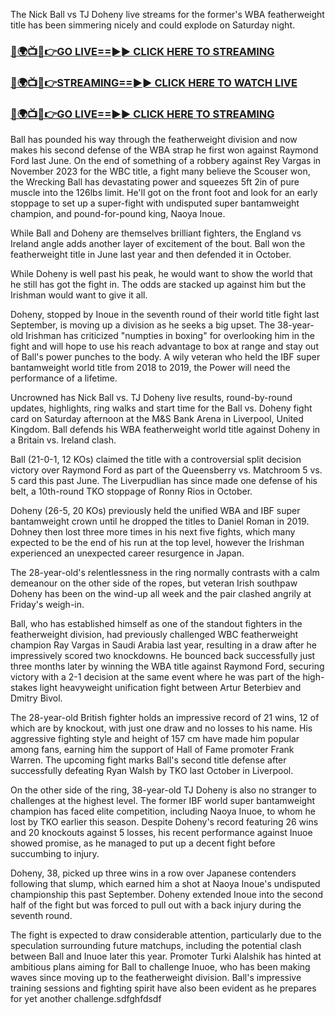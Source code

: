 The Nick Ball vs TJ Doheny live streams for the former's WBA featherweight title has been simmering nicely and could explode on Saturday night.

<h3><a href="https://boxinglivestreamtvnow.blogspot.com/2025/03/blog-post_15.html">🔴🌍📺📱👉GO LIVE==►► CLICK HERE TO STREAMING</a></h3>

<h3><a href="https://boxinglivestreamtvnow.blogspot.com/2025/03/blog-post_15.html">🔴🌍📺📱👉STREAMING==►► CLICK HERE TO WATCH LIVE</a></h3>

<h3><a href="https://boxinglivestreamtvnow.blogspot.com/2025/03/blog-post_15.html">🔴🌍📺📱👉GO LIVE==►► CLICK HERE TO STREAMING</a></h3>

Ball has pounded his way through the featherweight division and now makes his second defense of the WBA strap he first won against Raymond Ford last June. On the end of something of a robbery against Rey Vargas in November 2023 for the WBC title, a fight many believe the Scouser won, the Wrecking Ball has devastating power and squeezes 5ft 2in of pure muscle into the 126lbs limit. He'll got on the front foot and look for an early stoppage to set up a super-fight with undisputed super bantamweight champion, and pound-for-pound king, Naoya Inoue.

While Ball and Doheny are themselves brilliant fighters, the England vs Ireland angle adds another layer of excitement of the bout. Ball won the featherweight title in June last year and then defended it in October.

While Doheny is well past his peak, he would want to show the world that he still has got the fight in. The odds are stacked up against him but the Irishman would want to give it all.

Doheny, stopped by Inoue in the seventh round of their world title fight last September, is moving up a division as he seeks a big upset. The 38-year-old Irishman has criticized "numpties in boxing" for overlooking him in the fight and will hope to use his reach advantage to box at range and stay out of Ball's power punches to the body. A wily veteran who held the IBF super bantamweight world title from 2018 to 2019, the Power will need the performance of a lifetime.

Uncrowned has Nick Ball vs. TJ Doheny live results, round-by-round updates, highlights, ring walks and start time for the Ball vs. Doheny fight card on Saturday afternoon at the M&S Bank Arena in Liverpool, United Kingdom. Ball defends his WBA featherweight world title against Doheny in a Britain vs. Ireland clash.

Ball (21-0-1, 12 KOs) claimed the title with a controversial split decision victory over Raymond Ford as part of the Queensberry vs. Matchroom 5 vs. 5 card this past June. The Liverpudlian has since made one defense of his belt, a 10th-round TKO stoppage of Ronny Rios in October.

Doheny (26-5, 20 KOs) previously held the unified WBA and IBF super bantamweight crown until he dropped the titles to Daniel Roman in 2019. Dohney then lost three more times in his next five fights, which many expected to be the end of his run at the top level, however the Irishman experienced an unexpected career resurgence in Japan.

The 28-year-old's relentlessness in the ring normally contrasts with a calm demeanour on the other side of the ropes, but veteran Irish southpaw Doheny has been on the wind-up all week and the pair clashed angrily at Friday's weigh-in.

Ball, who has established himself as one of the standout fighters in the featherweight division, had previously challenged WBC featherweight champion Ray Vargas in Saudi Arabia last year, resulting in a draw after he impressively scored two knockdowns. He bounced back successfully just three months later by winning the WBA title against Raymond Ford, securing victory with a 2-1 decision at the same event where he was part of the high-stakes light heavyweight unification fight between Artur Beterbiev and Dmitry Bivol.

The 28-year-old British fighter holds an impressive record of 21 wins, 12 of which are by knockout, with just one draw and no losses to his name. His aggressive fighting style and height of 157 cm have made him popular among fans, earning him the support of Hall of Fame promoter Frank Warren. The upcoming fight marks Ball's second title defense after successfully defeating Ryan Walsh by TKO last October in Liverpool.

On the other side of the ring, 38-year-old TJ Doheny is also no stranger to challenges at the highest level. The former IBF world super bantamweight champion has faced elite competition, including Naoya Inuoe, to whom he lost by TKO earlier this season. Despite Doheny's record featuring 26 wins and 20 knockouts against 5 losses, his recent performance against Inuoe showed promise, as he managed to put up a decent fight before succumbing to injury.

Doheny, 38, picked up three wins in a row over Japanese contenders following that slump, which earned him a shot at Naoya Inoue's undisputed championship this past September. Doheny extended Inoue into the second half of the fight but was forced to pull out with a back injury during the seventh round.

The fight is expected to draw considerable attention, particularly due to the speculation surrounding future matchups, including the potential clash between Ball and Inuoe later this year. Promoter Turki Alalshik has hinted at ambitious plans aiming for Ball to challenge Inuoe, who has been making waves since moving up to the featherweight division. Ball's impressive training sessions and fighting spirit have also been evident as he prepares for yet another challenge.sdfghfdsdf
